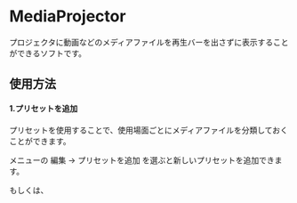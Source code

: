 # MediaProjector
プロジェクタに動画などのメディアファイルを再生バーを出さずに表示することができるソフトです。
## 使用方法

#### 1.プリセットを追加

プリセットを使用することで、使用場面ごとにメディアファイルを分類しておくことができます。

メニューの 編集 → プリセットを追加 を選ぶと新しいプリセットを追加できます。

もしくは、
